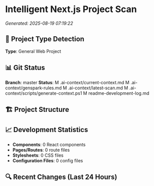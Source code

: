 ﻿# Intelligent Next.js Project Scan
*Generated: 2025-08-19 07:19:22*

## 🎯 Project Type Detection
**Type**: General Web Project



## 📊 Git Status
**Branch**: master
**Status**: 
 M .ai-context/current-context.md  M .ai-context/genspark-rules.md  M .ai-context/latest-scan.md  M .ai-context/scripts/generate-context.ps1  M readme-development-log.md

## 🏗️ Project Structure






## 📈 Development Statistics
- **Components**: 0 React components
- **Pages/Routes**: 0 route files
- **Stylesheets**: 0 CSS files
- **Configuration Files**: 0 config files

## 🔍 Recent Changes (Last 24 Hours)


